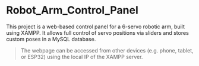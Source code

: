 # Robot_Arm_Control_Panel

This project is a web-based control panel for a 6-servo robotic arm, built using XAMPP.
It allows full control of servo positions via sliders and stores custom poses in a MySQL database.

> The webpage can be accessed from other devices (e.g. phone, tablet, or ESP32) using the local IP of the XAMPP server.


